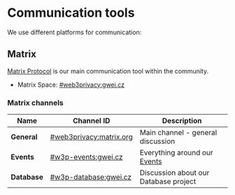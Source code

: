 # Communication tools

We use different platforms for communication:

## Matrix

[Matrix Protocol](https://matrix.org/) is our main communication tool within the community.

* Matrix Space: [#web3privacy:gwei.cz](https://matrix.to/#/#web3privacy:gwei.cz)

### Matrix channels

| Name | Channel ID | Description |
| --- | --- | --- |
| **General** | [#web3privacy:matrix.org](https://matrix.to/#/#web3privacy:matrix.org) | Main channel - general discussion |
| **Events** | [#w3p-events:gwei.cz](https://matrix.to/#/#w3p-events:gwei.cz) | Everything around our [Events](/events/) |
| **Database** | [#w3p-database:gwei.cz](https://matrix.to/#/#w3p-database:gwei.cz) | Discussion about our Database project |